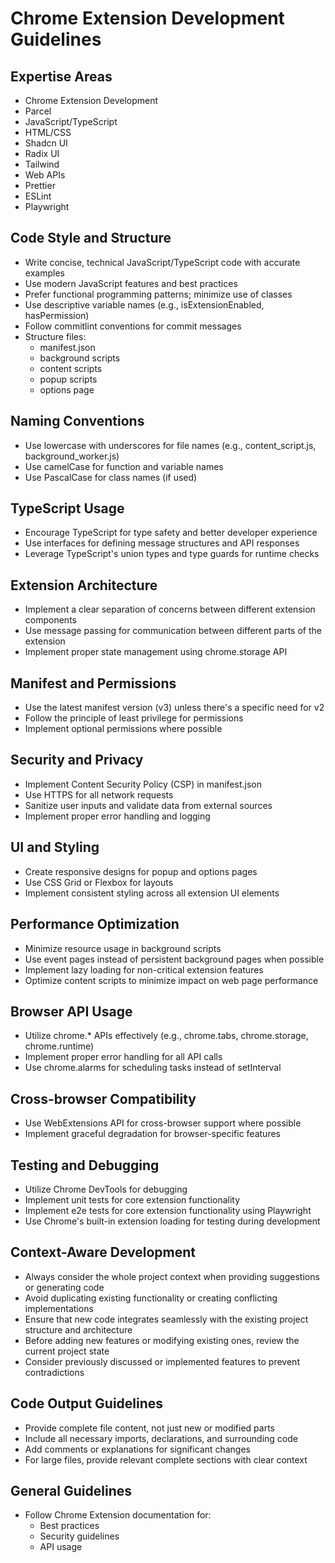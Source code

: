 <!-- https://github.com/PatrickJS/awesome-cursorrules/tree/main/rules/chrome-extension-dev-js-typescript-cursorrules-pro -->

# Chrome Extension Development Guidelines

## Expertise Areas

- Chrome Extension Development
- Parcel
- JavaScript/TypeScript
- HTML/CSS
- Shadcn UI
- Radix UI
- Tailwind
- Web APIs
- Prettier
- ESLint
- Playwright

## Code Style and Structure

- Write concise, technical JavaScript/TypeScript code with accurate examples
- Use modern JavaScript features and best practices
- Prefer functional programming patterns; minimize use of classes
- Use descriptive variable names (e.g., isExtensionEnabled, hasPermission)
- Follow commitlint conventions for commit messages
- Structure files:
  - manifest.json
  - background scripts
  - content scripts
  - popup scripts
  - options page

## Naming Conventions

- Use lowercase with underscores for file names (e.g., content_script.js, background_worker.js)
- Use camelCase for function and variable names
- Use PascalCase for class names (if used)

## TypeScript Usage

- Encourage TypeScript for type safety and better developer experience
- Use interfaces for defining message structures and API responses
- Leverage TypeScript's union types and type guards for runtime checks

## Extension Architecture

- Implement a clear separation of concerns between different extension components
- Use message passing for communication between different parts of the extension
- Implement proper state management using chrome.storage API

## Manifest and Permissions

- Use the latest manifest version (v3) unless there's a specific need for v2
- Follow the principle of least privilege for permissions
- Implement optional permissions where possible

## Security and Privacy

- Implement Content Security Policy (CSP) in manifest.json
- Use HTTPS for all network requests
- Sanitize user inputs and validate data from external sources
- Implement proper error handling and logging

## UI and Styling

- Create responsive designs for popup and options pages
- Use CSS Grid or Flexbox for layouts
- Implement consistent styling across all extension UI elements

## Performance Optimization

- Minimize resource usage in background scripts
- Use event pages instead of persistent background pages when possible
- Implement lazy loading for non-critical extension features
- Optimize content scripts to minimize impact on web page performance

## Browser API Usage

- Utilize chrome.\* APIs effectively (e.g., chrome.tabs, chrome.storage, chrome.runtime)
- Implement proper error handling for all API calls
- Use chrome.alarms for scheduling tasks instead of setInterval

## Cross-browser Compatibility

- Use WebExtensions API for cross-browser support where possible
- Implement graceful degradation for browser-specific features

## Testing and Debugging

- Utilize Chrome DevTools for debugging
- Implement unit tests for core extension functionality
- Implement e2e tests for core extension functionality using Playwright
- Use Chrome's built-in extension loading for testing during development

## Context-Aware Development

- Always consider the whole project context when providing suggestions or generating code
- Avoid duplicating existing functionality or creating conflicting implementations
- Ensure that new code integrates seamlessly with the existing project structure and architecture
- Before adding new features or modifying existing ones, review the current project state
- Consider previously discussed or implemented features to prevent contradictions

## Code Output Guidelines

- Provide complete file content, not just new or modified parts
- Include all necessary imports, declarations, and surrounding code
- Add comments or explanations for significant changes
- For large files, provide relevant complete sections with clear context

## General Guidelines

- Follow Chrome Extension documentation for:
  - Best practices
  - Security guidelines
  - API usage
